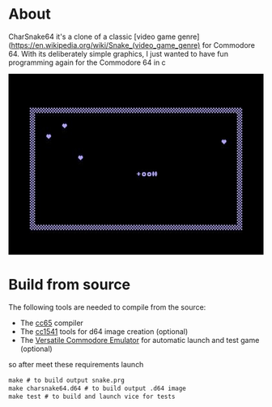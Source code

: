 # About

CharSnake64 it's a clone of a classic [video game genre](https://en.wikipedia.org/wiki/Snake_(video_game_genre) for Commodore 64.
With its deliberately simple graphics, I just wanted to have fun programming again for the Commodore 64 in c

![Screenshot](shot.jpg)

# Build from source

The following tools are needed to compile from the source:

* The [cc65](https://cc65.github.io/) compiler
* The [cc1541](https://bitbucket.org/PTV_Claus/cc1541/src/master/) tools for d64 image creation (optional)
* The [Versatile Commodore Emulator](https://vice-emu.sourceforge.io/) for automatic launch and test game (optional)

so after meet these requirements launch
```
make # to build	output snake.prg
make charsnake64.d64 # to build output .d64 image
make test # to build and launch vice for tests
```
